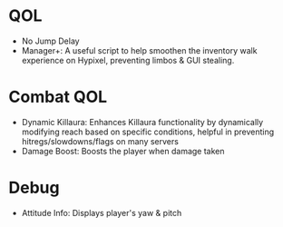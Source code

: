 # QOL
 - No Jump Delay
 - Manager+: A useful script to help smoothen the inventory walk experience on Hypixel, preventing limbos & GUI stealing.
# Combat QOL
 - Dynamic Killaura: Enhances Killaura functionality by dynamically modifying reach based on specific conditions, helpful in preventing hitregs/slowdowns/flags on many servers
 - Damage Boost: Boosts the player when damage taken
# Debug
 - Attitude Info: Displays player's yaw & pitch
